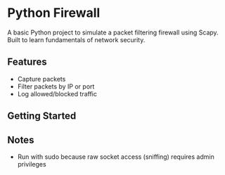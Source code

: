 # Python Firewall

A basic Python project to simulate a packet filtering firewall using Scapy. Built to learn fundamentals of network security.

## Features

- Capture packets
- Filter packets by IP or port
- Log allowed/blocked traffic

## Getting Started


## Notes

- Run with sudo because raw socket access (sniffing) requires admin privileges